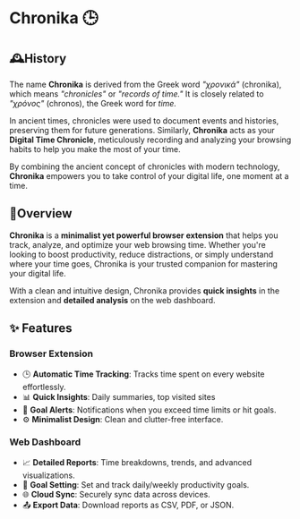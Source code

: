 # Chronika 🕒  

## 🕰️History
The name **Chronika** is derived from the Greek word *"χρονικά"* (chronika), which means *"chronicles"* or *"records of time."* It is closely related to *"χρόνος"* (chronos), the Greek word for *time.*  

In ancient times, chronicles were used to document events and histories, preserving them for future generations. Similarly, **Chronika** acts as your **Digital Time Chronicle**, meticulously recording and analyzing your browsing habits to help you make the most of your time.  

By combining the ancient concept of chronicles with modern technology, **Chronika** empowers you to take control of your digital life, one moment at a time.

 ## 📌Overview  
**Chronika** is a **minimalist yet powerful browser extension** that helps you track, analyze, and optimize your web browsing time. Whether you're looking to boost productivity, reduce distractions, or simply understand where your time goes, Chronika is your trusted companion for mastering your digital life.  

With a clean and intuitive design, Chronika provides **quick insights** in the extension and **detailed analysis** on the web dashboard.  


## ✨ Features  

### **Browser Extension**  
- 🕒 **Automatic Time Tracking**: Tracks time spent on every website effortlessly.  
- 📊 **Quick Insights**: Daily summaries, top visited sites
- 🔔 **Goal Alerts**: Notifications when you exceed time limits or hit goals.  
- ⚙️ **Minimalist Design**: Clean and clutter-free interface.  

### **Web Dashboard**  
- 📈 **Detailed Reports**: Time breakdowns, trends, and advanced visualizations.  
- 🎯 **Goal Setting**: Set and track daily/weekly productivity goals.  
- 🌐 **Cloud Sync**: Securely sync data across devices.  
- 📤 **Export Data**: Download reports as CSV, PDF, or JSON.  


